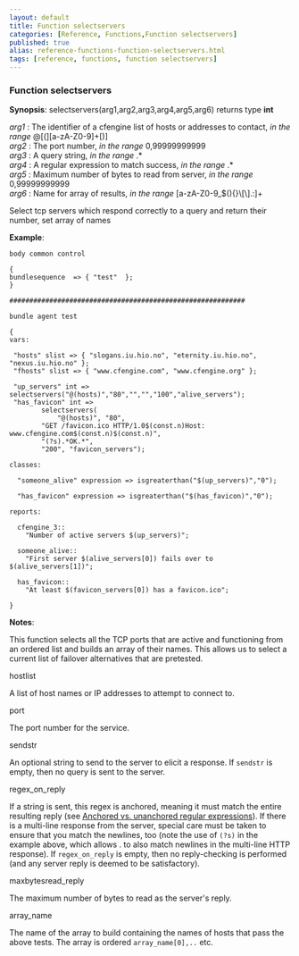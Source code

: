 ```yaml
---
layout: default
title: Function selectservers
categories: [Reference, Functions,Function selectservers]
published: true
alias: reference-functions-function-selectservers.html
tags: [reference, functions, function selectservers]
---
```


### Function selectservers

**Synopsis**: selectservers(arg1,arg2,arg3,arg4,arg5,arg6) returns type
**int**

  
 *arg1* : The identifier of a cfengine list of hosts or addresses to
contact, *in the range* @[(][a-zA-Z0-9]+[)]   
 *arg2* : The port number, *in the range* 0,99999999999   
 *arg3* : A query string, *in the range* .\*   
 *arg4* : A regular expression to match success, *in the range* .\*   
 *arg5* : Maximum number of bytes to read from server, *in the range*
0,99999999999   
 *arg6* : Name for array of results, *in the range*
[a-zA-Z0-9\_\$(){}\\[\\].:]+   

Select tcp servers which respond correctly to a query and return their
number, set array of names

**Example**:  
   

```cf3
body common control

{
bundlesequence  => { "test"  };
}

###########################################################

bundle agent test

{     
vars:

 "hosts" slist => { "slogans.iu.hio.no", "eternity.iu.hio.no", "nexus.iu.hio.no" };
 "fhosts" slist => { "www.cfengine.com", "www.cfengine.org" };
 
 "up_servers" int =>  selectservers("@(hosts)","80","","","100","alive_servers");
 "has_favicon" int =>
        selectservers(
            "@(hosts)", "80",
        "GET /favicon.ico HTTP/1.0$(const.n)Host: www.cfengine.com$(const.n)$(const.n)",
        "(?s).*OK.*",
        "200", "favicon_servers");

classes:

  "someone_alive" expression => isgreaterthan("$(up_servers)","0");

  "has_favicon" expression => isgreaterthan("$(has_favicon)","0");

reports:

  cfengine_3::
    "Number of active servers $(up_servers)";

  someone_alive::
    "First server $(alive_servers[0]) fails over to $(alive_servers[1])";

  has_favicon::
    "At least $(favicon_servers[0]) has a favicon.ico";

}

```

**Notes**:  
   

This function selects all the TCP ports that are active and functioning
from an ordered list and builds an array of their names. This allows us
to select a current list of failover alternatives that are pretested.

hostlist

A list of host names or IP addresses to attempt to connect to.   

port

The port number for the service.   

sendstr

An optional string to send to the server to elicit a response. If
`sendstr` is empty, then no query is sent to the server.   

regex\_on\_reply

If a string is sent, this regex is anchored, meaning it must match the
entire resulting reply (see [Anchored vs. unanchored regular
expressions](#Anchored-vs_002e-unanchored-regular-expressions)). If
there is a multi-line response from the server, special care must be
taken to ensure that you match the newlines, too (note the use of `(?s)`
in the example above, which allows . to also match newlines in the
multi-line HTTP response). If `regex_on_reply` is empty, then no
reply-checking is performed (and any server reply is deemed to be
satisfactory).   

maxbytesread\_reply

The maximum number of bytes to read as the server's reply.   

array\_name

The name of the array to build containing the names of hosts that pass
the above tests. The array is ordered `array_name[0],..` etc.
